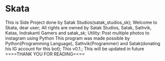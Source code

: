 # Skata
This is Side Project done by Satak Studios(satak_studios_sk);
Welcome to Skata, dear user;
All rights are owned by Satak Studios, Satak, Sathvik, Katas, Indrakanti Gamers and satak_sk;
Utility:
Post multiple photos to instagram using Python
This program was made possible by Python(Programming Language), Sathvik(Programmer) and Satak(donating his IG account for this bot);
This v0.1.; This will be updated in future
====THANK YOU FOR READING====
